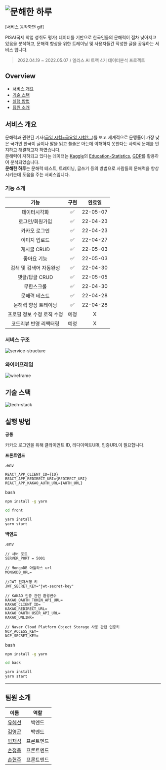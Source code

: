 # ![문해한 하루](https://user-images.githubusercontent.com/95131477/167049918-2fa0b62b-4b9e-4b2d-a814-f741b7ae419f.png)

[서비스 동작화면 gif]

PISA(국제 학업 성취도 평가) 데이터를 기반으로 한국인들의 문해력이 점차 낮아지고 있음을 분석하고, 문해력 향상을 위한 트레이닝 및 사용자들간 작성한 글을 공유하는 서비스 입니다.

> 2022.04.19 ~ 2022.05.07 / 엘리스 AI 트랙 4기 데이터분석 프로젝트

## Overview

- [서비스 개요](#서비스-개요)
- [기술 스택](#기술-스택)
- [실행 방법](#실행-방법)
- [팀원 소개](#팀원-소개)

## 서비스 개요

문해력과 관련된 기사([금일 시험=금요일 시험?…](https://news.mt.co.kr/mtview.php?no=2021091410294811195))를 보고 세계적으로 문맹률이 가장 낮은 국가인 한국이 글이나 말을 읽고 쓸줄은 아는데 이해하지 못한다는 사회적 문제를 인지하고 해결하고자 하였습니다.<br>
문해력이 저하되고 있다는 데이터는 [Kaggle](https://www.kaggle.com/)의 [Education-Statistics](https://www.kaggle.com/datasets/theworldbank/education-statistics), [GDP](https://www.kaggle.com/datasets/tunguz/country-regional-and-world-gdp)를 활용하여 분석되었습니다. <br>
**문해한 하루**는 문해력 테스트, 트레이닝, 글쓰기 등의 방법으로 사람들의 문해력을 향상시키는데 도움을 주는 서비스입니다.<br>

### 기능 소개

|            기능            | 구현 |  완료일  |
| :------------------------: | :--: | :------: |
|        데이터시각화        |  ✅  | 22-05-07 |
|      로그인/회원가입       |  ✅  | 22-04-23 |
|       카카오 로그인        |  ✅  | 22-04-23 |
|       이미지 업로드        |  ✅  | 22-04-27 |
|        게시글 CRUD         |  ✅  | 22-05-03 |
|        좋아요 기능         |  ✅  | 22-05-03 |
|  검색 및 검색어 자동완성   |  ✅  | 22-04-30 |
|       댓글/답글 CRUD       |  ✅  | 22-05-05 |
|         무한스크롤         |  ✅  | 22-04-30 |
|       문해력 테스트        |  ✅  | 22-04-28 |
|    문해력 향상 트레이닝    |  ✅  | 22-04-28 |
| 프로필 정보 수정 로직 수정 | 예정 |    X     |
|   코드리뷰 반영 리팩터링   | 예정 |    X     |

### 서비스 구조

![service-structure](https://user-images.githubusercontent.com/95131477/167176146-ef3927bb-030f-4d73-b24c-387cfd7d7ab2.png)

### 와이어프레임

![wireframe](https://user-images.githubusercontent.com/95131477/167145768-ed83ecfe-a5a8-4eff-be5f-ea5e857c3b07.png)

## 기술 스택

![tech-stack](https://user-images.githubusercontent.com/95131477/167141077-efa3e55d-f717-4a20-9435-134e37c02f80.png)

## 실행 방법

**공통**

카카오 로그인을 위해 클라이언트 ID, 리다이렉트URI, 인증URL이 필요합니다.<br>

**프론트엔드**

.env

```.env
REACT_APP_CLIENT_ID={ID}
REACT_APP_REDIRECT_URI={REDIRECT_URI}
REACT_APP_KAKAO_AUTH_URL={AUTH_URL}
```

bash

```bash
npm install -g yarn

cd front

yarn install
yarn start
```

**백엔드**

.env

```.env
// 서버 포트
SERVER_PORT = 5001

// MongoDB 아틀라스 url
MONGODB_URL=

//JWT 전자서명 키
JWT_SECRET_KEY="jwt-secret-key"

// KAKAO 인증 관련 환경변수
KAKAO_OAUTH_TOKEN_API_URL=
KAKAO_CLIENT_ID=
KAKAO_REDIRECT_URL=
KAKAO_OAUTH_USER_API_URL=
KAKAO_UNLINK=

// Naver Cloud Platform Object Storage 사용 관련 인증키
NCP_ACCESS_KEY=
NCP_SECRET_KEY=
```

bash

```bash
npm install -g yarn

cd back

yarn install
yarn start
```

---

## 팀원 소개

|                  이름                  |    역할    |
| :------------------------------------: | :--------: |
|     [유혜선](https://github.com/)      |   백엔드   |
|     [김영곤](https://github.com/)      |   백엔드   |
|     [박재성](https://github.com/)      | 프론트엔드 |
| [손정웅](https://github.com/Handwoong) | 프론트엔드 |
| [손현주](https://github.com/guswn2521) | 프론트엔드 |
